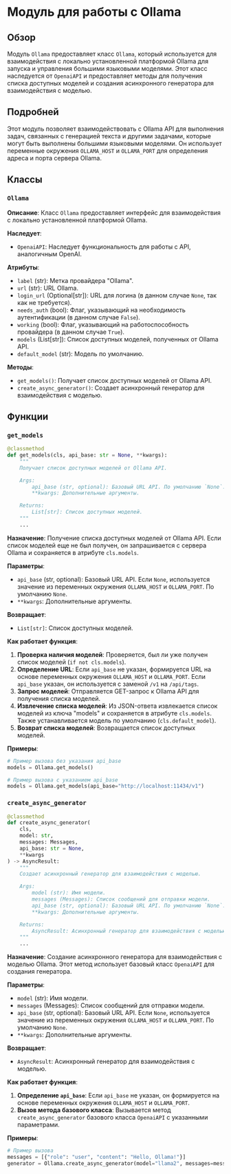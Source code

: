 # Модуль для работы с Ollama

## Обзор

Модуль `Ollama` предоставляет класс `Ollama`, который используется для взаимодействия с локально установленной платформой Ollama для запуска и управления большими языковыми моделями. Этот класс наследуется от `OpenaiAPI` и предоставляет методы для получения списка доступных моделей и создания асинхронного генератора для взаимодействия с моделью.

## Подробней

Этот модуль позволяет взаимодействовать с Ollama API для выполнения задач, связанных с генерацией текста и другими задачами, которые могут быть выполнены большими языковыми моделями. Он использует переменные окружения `OLLAMA_HOST` и `OLLAMA_PORT` для определения адреса и порта сервера Ollama.

## Классы

### `Ollama`

**Описание**: Класс `Ollama` предоставляет интерфейс для взаимодействия с локально установленной платформой Ollama.

**Наследует**:
- `OpenaiAPI`: Наследует функциональность для работы с API, аналогичным OpenAI.

**Атрибуты**:
- `label` (str): Метка провайдера "Ollama".
- `url` (str): URL Ollama.
- `login_url` (Optional[str]): URL для логина (в данном случае `None`, так как не требуется).
- `needs_auth` (bool): Флаг, указывающий на необходимость аутентификации (в данном случае `False`).
- `working` (bool): Флаг, указывающий на работоспособность провайдера (в данном случае `True`).
- `models` (List[str]): Список доступных моделей, полученных от Ollama API.
- `default_model` (str): Модель по умолчанию.

**Методы**:
- `get_models()`: Получает список доступных моделей от Ollama API.
- `create_async_generator()`: Создает асинхронный генератор для взаимодействия с моделью.

## Функции

### `get_models`

```python
@classmethod
def get_models(cls, api_base: str = None, **kwargs):
    """
    Получает список доступных моделей от Ollama API.

    Args:
        api_base (str, optional): Базовый URL API. По умолчанию `None`.
        **kwargs: Дополнительные аргументы.

    Returns:
        List[str]: Список доступных моделей.
    """
    ...
```

**Назначение**: Получение списка доступных моделей от Ollama API. Если список моделей еще не был получен, он запрашивается с сервера Ollama и сохраняется в атрибуте `cls.models`.

**Параметры**:
- `api_base` (str, optional): Базовый URL API. Если `None`, используется значение из переменных окружения `OLLAMA_HOST` и `OLLAMA_PORT`. По умолчанию `None`.
- `**kwargs`: Дополнительные аргументы.

**Возвращает**:
- `List[str]`: Список доступных моделей.

**Как работает функция**:

1. **Проверка наличия моделей**: Проверяется, был ли уже получен список моделей (`if not cls.models`).
2. **Определение URL**: Если `api_base` не указан, формируется URL на основе переменных окружения `OLLAMA_HOST` и `OLLAMA_PORT`. Если `api_base` указан, он используется с заменой `/v1` на `/api/tags`.
3. **Запрос моделей**: Отправляется GET-запрос к Ollama API для получения списка моделей.
4. **Извлечение списка моделей**: Из JSON-ответа извлекается список моделей из ключа "models" и сохраняется в атрибуте `cls.models`. Также устанавливается модель по умолчанию (`cls.default_model`).
5. **Возврат списка моделей**: Возвращается список доступных моделей.

**Примеры**:

```python
# Пример вызова без указания api_base
models = Ollama.get_models()

# Пример вызова с указанием api_base
models = Ollama.get_models(api_base="http://localhost:11434/v1")
```

### `create_async_generator`

```python
@classmethod
def create_async_generator(
    cls,
    model: str,
    messages: Messages,
    api_base: str = None,
    **kwargs
) -> AsyncResult:
    """
    Создает асинхронный генератор для взаимодействия с моделью.

    Args:
        model (str): Имя модели.
        messages (Messages): Список сообщений для отправки модели.
        api_base (str, optional): Базовый URL API. По умолчанию `None`.
        **kwargs: Дополнительные аргументы.

    Returns:
        AsyncResult: Асинхронный генератор для взаимодействия с моделью.
    """
    ...
```

**Назначение**: Создание асинхронного генератора для взаимодействия с моделью Ollama. Этот метод использует базовый класс `OpenaiAPI` для создания генератора.

**Параметры**:
- `model` (str): Имя модели.
- `messages` (Messages): Список сообщений для отправки модели.
- `api_base` (str, optional): Базовый URL API. Если `None`, используется значение из переменных окружения `OLLAMA_HOST` и `OLLAMA_PORT`. По умолчанию `None`.
- `**kwargs`: Дополнительные аргументы.

**Возвращает**:
- `AsyncResult`: Асинхронный генератор для взаимодействия с моделью.

**Как работает функция**:

1. **Определение `api_base`**: Если `api_base` не указан, он формируется на основе переменных окружения `OLLAMA_HOST` и `OLLAMA_PORT`.
2. **Вызов метода базового класса**: Вызывается метод `create_async_generator` базового класса `OpenaiAPI` с указанными параметрами.

**Примеры**:

```python
# Пример вызова
messages = [{"role": "user", "content": "Hello, Ollama!"}]
generator = Ollama.create_async_generator(model="llama2", messages=messages)
```